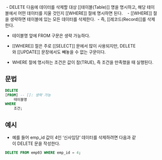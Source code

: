  - DELETE 다음에 데이터를 삭제할 대상 [[테이블(Table)]] 명을 명시하고, 해당 테이블에서 어떤 데이터를 지울 것인지 [[WHERE]] 절에 명시하면 된다.
 
 - [[WHERE]] 절을 생략하면 테이블에 있는 모든 데이터를 삭제한다.
 - 즉, [[레코드(Record)]]를 삭제한다.

 - 테이블명 앞에 FROM 구문은 생략 가능하다.

- [[WHERE]] 절은 주로 [[SELECT]] 문에서 많이 사용되지만, DELETE와 [[UPDATE]] 문장에서도 빼놓을 수 없는 구문이다.
- WHERE 절에 명시하는 조건은 값이 참(TRUE), 즉 조건을 만족했을 때 실행된다.

## 문법

```sql
DELETE
[FROM] -- []: 생략 가능
	테이블명
WHERE
	조건;
```

## 예시 

- 예를 들어 emp_id 값이 4인 ‘신사임당’ 데이터를 삭제하려면 다음과 같이 DELETE 문을 작성한다.

```sql
DELETE FROM emp03 WHERE emp_id = 4;
```